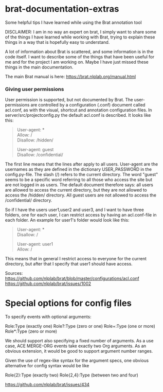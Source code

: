 # brat-documentation-extras
Some helpful tips I have learned while using the Brat annotation tool

DISCLAIMER: I am in no way an expert on brat, I simply want to share some of the things I have learned while working with Brat, trying to explain these things in a way that is hopefully easy to understand.

A lot of information about Brat is scattered, and some information is in the code itself. I want to describe some of the things that have been useful for me and for the project I am working on. Maybe I have just missed these things in the main documentation.

The main Brat manual is here:
https://brat.nlplab.org/manual.html


### Giving user permissions
User permission is supported, but not documented by Brat. The user-permissions are controlled by a configuration (.conf)  document called acl.conf, as with the visual, shortcut and annotation configuration files. 
In server/src/projectconfig.py the default acl.conf is described. It looks like this:
> User-agent: *                                                                   
> Allow: /                                                                        
> Disallow: /hidden/                                                              
>                                                                                 
> User-agent: guest                                                               
> Disallow: /confidential/

The first line means that the lines after apply to all users. User-agent are the usernames as they are defined in the dictionary USER_PASSWORD in the config.py-file. The slash (\/) refers to the current directory. 
The word "guest" seems to be a specific word referring to all those who access the site but are not logged in as users.
The default document therefore says: all users are allowed to access the current directory, but they are not allowed to access the /hidden/ directory. All guest users are not allowed to access the /confidential/ directory.

So if I have the users user1,user2 and user3, and I want to have three folders, one for each user, I can restrict access by having an acl.conf-file in each folder. An example for user1's folder would look like this:

> User-agent: *  
> Disallow: /  
>  
> User-agent: user1  
> Allow: /  

This means that in general I restrict access to everyone for the current directory, but after that I specify that user1 should have access.




Sources:  
https://github.com/nlplab/brat/blob/master/configurations/acl.conf  
https://github.com/nlplab/brat/issues/1002  

# Special options for config files


To specify events with optional arguments:

Role:Type    (exactly one)
Role?:Type   (zero or one)
Role+:Type   (one or more)
Role*:Type   (zero or more)

We should support also specifying a fixed number of arguments. As a use case, ACE MERGE-ORG events take exactly two Org arguments. As an obvious extension, it would be good to support argument number ranges.

Given the use of regex-like syntax for the argument specs, one obvious alternative for config syntax would be like

Role{2}:Type    (exactly two)
Role{2,4}:Type  (between two and four)


https://github.com/nlplab/brat/issues/434
